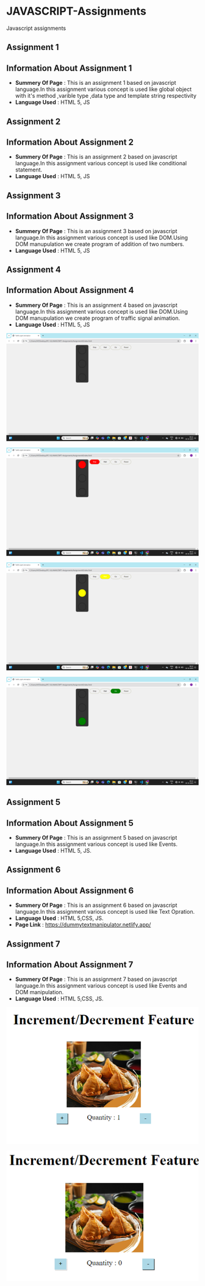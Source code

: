 # JAVASCRIPT-Assignments
Javascript assignments

## **Assignment 1** ##

## Information About Assignment 1 ##

- **Summery Of Page** : This is an assignment 1 based on javascript language.In this assignment various concept is used like global object with it's method ,varible type ,data type and template string respectivity
- **Language Used** : HTML 5, JS


## **Assignment 2** ##

## Information About Assignment 2 ##

- **Summery Of Page** : This is an assignment 2 based on javascript language.In this assignment various concept is used like conditional statement.
- **Language Used** : HTML 5, JS

## **Assignment 3** ##

## Information About Assignment 3 ##

- **Summery Of Page** : This is an assignment 3 based on javascript language.In this assignment various concept is used like DOM.Using DOM manupulation we create program of addition of two numbers. 
- **Language Used** : HTML 5, JS

## **Assignment 4** ##

## Information About Assignment 4 ##

- **Summery Of Page** : This is an assignment 4 based on javascript language.In this assignment various concept is used like DOM.Using DOM manupulation we create program of traffic signal animation. 
- **Language Used** : HTML 5, JS

![Output1 Page Screen Shot](./Assignment4/images/Screenshot%202024-10-18%20081224.png)

![Output2 Page Screen Shot](./Assignment4/images/Screenshot%202024-10-18%20081232.png)

![Output3 Page Screen Shot](./Assignment4/images/Screenshot%202024-10-18%20081240.png)

![Output4 Page Screen Shot](./Assignment4/images/Screenshot%202024-10-18%20081248.png)


## **Assignment 5** ##

## Information About Assignment 5 ##

- **Summery Of Page** : This is an assignment 5 based on javascript language.In this assignment various concept is used like Events.
- **Language Used** : HTML 5, JS.


## **Assignment 6** ##

## Information About Assignment 6 ##

- **Summery Of Page** : This is an assignment 6 based on javascript language.In this assignment various concept is used like Text Opration.
- **Language Used** : HTML 5,CSS, JS.
- **Page Link** : https://dummytextmanipulator.netlify.app/

## **Assignment 7** ##

## Information About Assignment 7 ##

- **Summery Of Page** : This is an assignment 7 based on javascript language.In this assignment various concept is used like Events and DOM manipulation.
- **Language Used** : HTML 5,CSS, JS.

![Output1 Page Screen Shot](./Assignment7/Screeenshots/Screenshot%202024-10-23%20082735.png)

![Output2 Page Screen Shot](./Assignment7/Screeenshots/Screenshot%202024-10-23%20082756.png)
